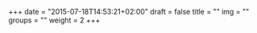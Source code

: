 +++
date = "2015-07-18T14:53:21+02:00"
draft = false
title = ""
img = ""
groups = ""
weight = 2
+++
